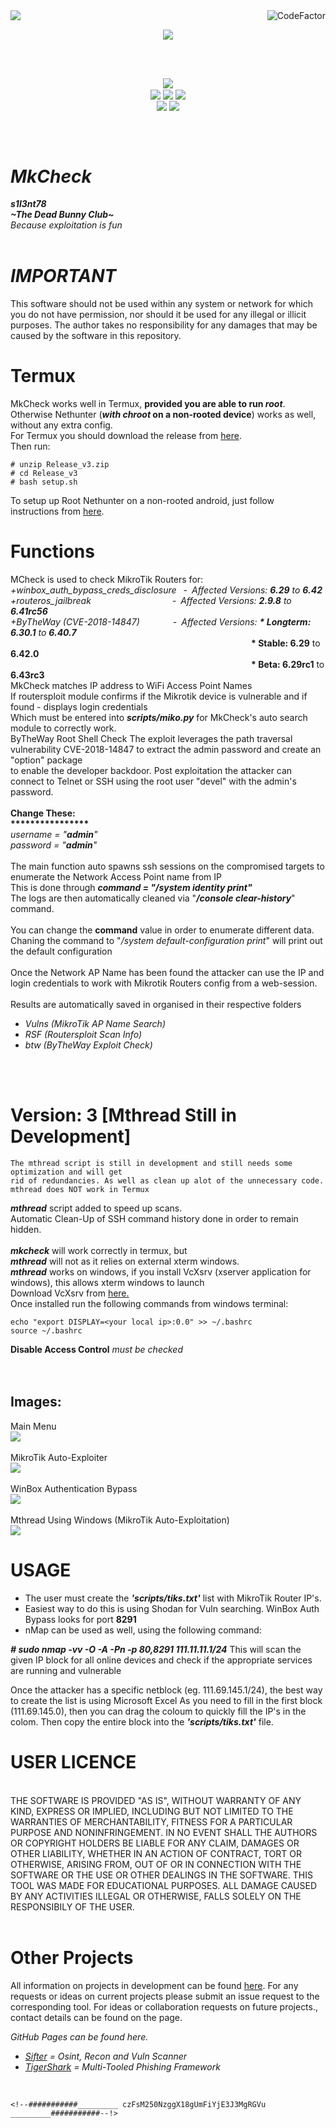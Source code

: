 <img align="left" src="https://img.shields.io/badge/Author-s1l3nt78-blueviolet">
<img align="right" src="https://www.codefactor.io/repository/github/s1l3nt78/sifter/badge" alt="CodeFactor"><br/>
<p align="center"><img align="center" src="https://img.shields.io/badge/Collective-The_Dead_Bunny_Club-green"></p>
<br />
<br />
<p align="center">
 <img align="center" src="https://raw.githubusercontent.com/s1l3nt78/MkCheck/master/docs/logo.PNG" />
<br />
 <img align="center" src="https://img.shields.io/github/issues/s1l3nt78/MkCheck" />
 <img align="center" src="https://img.shields.io/github/forks/s1l3nt78/MkCheck" />
 <img align="center" src="https://img.shields.io/github/stars/s1l3nt78/MkCheck" />
 <br />
 <img align="center" src="https://img.shields.io/badge/Codename-JailBoxer-orange" />
 <img align="center" src="https://img.shields.io/badge/Version-3.5-red" />
</p>
<br />
<br />

# *MkCheck*
<strong><em>s1l3nt78</em></strong>
<br>
<strong><em>~The Dead Bunny Club~</em></strong>
<br />
*Because exploitation is fun*
<br>
<br>

# *IMPORTANT*

 This software should not be used within any system or 
 network for which you do not have permission, nor should 
 it be used for any illegal or illicit purposes. The author
 takes no responsibility for any damages that may be caused
 by the software in this repository.

# Termux

 MkCheck works well in Termux, <strong>provided you are able to run <em>root</em></strong>. 
 <br>
 Otherwise Nethunter (<strong><em>with chroot</em> on a non-rooted device</strong>) works as well, without any extra config.
 <br>
 For Termux you should download the release from <a href="https://github.com/s1l3nt78/MkCheck/releases/download/v3_1/Release_v3.zip">here</a>.
 <br>
 Then run:

	# unzip Release_v3.zip
	# cd Release_v3
	# bash setup.sh

To setup up Root Nethunter on a non-rooted android, just follow 
<br>
instructions from <a href="https://github.com/s1l3nt78/MkCheck/wiki/Installing-Nethunter-to-run-root-(without-rooted-device)">here</a>.


# Functions

  MCheck is used to check MikroTik Routers for:
  <br />
     <em>+winbox_auth_bypass_creds_disclosure&ensp; -&ensp;Affected Versions: <strong>6.29</strong> to <strong>6.42</strong>
  <br />
     +routeros_jailbreak&emsp;&emsp;&emsp;&emsp;&emsp;&emsp;&emsp;&emsp;&emsp; -&ensp;Affected Versions: <strong>2.9.8</strong> to <strong>6.41rc56</strong>
 <br />
 +ByTheWay (<em>CVE-2018-14847</em>)&emsp;&emsp;&emsp;&ensp; -&ensp;Affected Versions: <strong>* Longterm: 6.30.1</strong> to <strong>6.40.7</strong></em><br />
&emsp;&emsp;&emsp;&emsp;&emsp;&emsp;&emsp;&emsp;&emsp;&emsp;&emsp;&emsp;&emsp;&emsp;&emsp;&emsp;&emsp;&emsp;&emsp;&emsp;&emsp;&emsp;&emsp;&emsp;&emsp;&emsp;&emsp;&ensp;<strong>* Stable: 6.29</strong> to <strong>6.42.0</strong><br />
&emsp;&emsp;&emsp;&emsp;&emsp;&emsp;&emsp;&emsp;&emsp;&emsp;&emsp;&emsp;&emsp;&emsp;&emsp;&emsp;&emsp;&emsp;&emsp;&emsp;&emsp;&emsp;&emsp;&emsp;&emsp;&emsp;&emsp;&ensp;<strong>* Beta: 6.29rc1</strong> to <strong>6.43rc3</strong></em>
  <br />
  MkCheck matches IP address to WiFi Access Point Names
  <br />
  If routersploit module confirms if the Mikrotik device is vulnerable and if found - displays login credentials
  <br />
  Which must be entered into <strong><em>scripts/miko.py</em></strong> for MkCheck's auto search module to correctly work.
  <br />
  ByTheWay Root Shell Check The exploit leverages the path traversal vulnerability CVE-2018-14847 to extract the admin password and create  an "option" package 
  <br />
  to enable the developer backdoor. Post exploitation the attacker can connect to Telnet or SSH using the root user "devel" with the admin's password.
  <br />
  <br />
    <strong>Change These:</strong>
    <br />
    <strong>****************</strong>
    <br />
    <em> username = "<strong>admin</strong>"
 <br />
         password = "<strong>admin</strong>"</em>
  <br />
  <br />
  The main function auto spawns ssh sessions on the compromised targets to enumerate the Network Access Point name from IP
  <br>
    This is done through <strong><em>command = "/system identity print"</em></strong>
    <br />
    The logs are then automatically cleaned via "<strong><em>/console clear-history</em></strong>" command.
    <br />
    <br />
    You can change the <strong>command</strong> value in order to enumerate different data.
    <br />
    Chaning the command to "<em>/system default-configuration print</em>" will print out the default configuration
    <br />
    <br />
    Once the Network AP Name has been found the attacker can use the IP and login credentials to work with
     Mikrotik Routers config from a web-session.
    <br>
    <br>
  Results are automatically saved in organised in their respective folders
  <br />
  <em>
 - Vulns (MikroTik AP Name Search)
 - RSF (Routersploit Scan Info)
 - btw (ByTheWay Exploit Check)
  </em>
 <br />
 <br />

# Version: 3 [Mthread Still in Development]

    The mthread script is still in development and still needs some optimization and will get 
    rid of redundancies. As well as clean up alot of the unnecessary code.
    mthread does NOT work in Termux
    
 <strong><em>mthread</em></strong> script added to speed up scans.
 <br />
 Automatic Clean-Up of SSH command history done in order to remain hidden.
 <br />
<br />
 <strong><em>mkcheck</em></strong> will work correctly in termux, but
<br />
 <strong><em>mthread</em></strong> will not as it relies on external xterm windows.
 <br />
 <strong><em>mthread</em></strong> works on windows, if you install VcXsrv (xserver application for windows), this allows xterm windows to launch
 <br />
 Download VcXsrv from <a href="https://ufpr.dl.sourceforge.net/project/vcxsrv/vcxsrv/1.20.8.1/vcxsrv-64.1.20.8.1.installer.exe">here.</a>
 <br />
 Once installed run the following commands from windows terminal:
 
 	echo "export DISPLAY=<your local ip>:0.0" >> ~/.bashrc
	source ~/.bashrc
	
<strong>Disable Access Control</strong><em> must be checked</em>	
 <br />
 <br /> 

<h2>Images:</h2>
<p>
	<a>Main Menu</a><br />
<img align="center" src="https://raw.githubusercontent.com/s1l3nt78/MkCheck/master/docs/main.PNG">
 <br />
 <br />
	<a>MikroTik Auto-Exploiter</a><br />
<img align="center" src="https://raw.githubusercontent.com/s1l3nt78/MkCheck/master/docs/mcheck.PNG">
<br />
 <br />
	<a>WinBox Authentication Bypass</a><br />
<img align="center" src="https://raw.githubusercontent.com/s1l3nt78/MkCheck/master/docs/rsf.PNG">
<br />
<br />
	<a>Mthread Using Windows (MikroTik Auto-Exploitation)</a><br />
<img align="center" src="https://raw.githubusercontent.com/s1l3nt78/MkCheck/master/docs/winX.PNG">
</p>


# USAGE

- The user must create the <strong><em>'scripts/tiks.txt'</em></strong> list with MikroTik Router IP's.
- Easiest way to do this is using Shodan for Vuln searching. WinBox Auth Bypass looks for port <strong>8291</strong>
- nMap can be used as well, using the following command:

<strong><em># sudo nmap -vv -O -A -Pn -p 80,8291 111.11.11.1/24</em></strong>
This will scan the given IP block for all online devices and check if the appropriate services are running and vulnerable

Once the attacker has a specific netblock (eg. 111.69.145.1/24), the best way to create the list is using Microsoft Excel
As you need to fill in the first block (111.69.145.0), then you can drag the coloum to quickly fill the IP's in the colom.
Then copy the entire block into the <strong><em>'scripts/tiks.txt'</em></strong> file.



# USER LICENCE
<br />
THE SOFTWARE IS PROVIDED "AS IS", WITHOUT WARRANTY OF ANY KIND, EXPRESS OR
IMPLIED, INCLUDING BUT NOT LIMITED TO THE WARRANTIES OF MERCHANTABILITY,
FITNESS FOR A PARTICULAR PURPOSE AND NONINFRINGEMENT. IN NO EVENT SHALL THE
AUTHORS OR COPYRIGHT HOLDERS BE LIABLE FOR ANY CLAIM, DAMAGES OR OTHER
LIABILITY, WHETHER IN AN ACTION OF CONTRACT, TORT OR OTHERWISE, ARISING FROM,
OUT OF OR IN CONNECTION WITH THE SOFTWARE OR THE USE OR OTHER DEALINGS IN
THE SOFTWARE.
THIS TOOL WAS MADE FOR EDUCATIONAL PURPOSES. ALL DAMAGE CAUSED BY ANY ACTIVITIES
ILLEGAL OR OTHERWISE, FALLS SOLELY ON THE RESPONSIBILY OF THE USER.
<br />
<br/>

# Other Projects

All information on projects in development can be found <a href="https://s1l3nt78.github.io">here</a>.
For any requests or ideas on current projects please submit an issue request to the corresponding tool.
For ideas or collaboration requests on future projects., contact details can be found on the page.

<em>GitHub Pages can be found here.

- <a href="https://s1l3nt78.github.io/sifter">Sifter</a> = Osint, Recon and Vuln Scanner
- <a href="https://s1l3nt78.github.io/TigerShark">TigerShark</a> = Multi-Tooled Phishing Framework</em>

<br />

	<!--###########_________ czFsM250NzggX18gUmFiYjE3J3MgRGVu _________###########--!>
